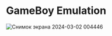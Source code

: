 # GameBoy Emulation
![Снимок экрана 2024-03-02 004446](https://github.com/javamaks/GameBoy/assets/63841611/07d77591-5b62-40a2-8b5b-e0a1e6fbf49f)
